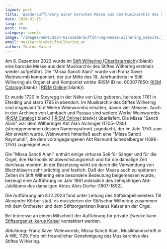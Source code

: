 ```yaml
---
layout: post
title: 'Wiederaufführung einer barocken Messe aus dem Musikarchiv des Stiftes Wilhering'
date: 2024-01-15
lang: de
post: true
category: events
image: "/images/news/2024-01/wiederaufführung-messe-wilhering_website.jpg"
email: musikarchiv@stiftwilhering.at
author: Ikarus Kaiser
---
```


Am 8. Dezember 2023 wurde im [Stift Wilhering (Oberösterreich)](https://stiftwilhering.at/2023/11/30/hochfest-mariae-empfaengnis-8-dezember/){:blank} eine barocke Messe aus dem Musikarchiv des Stiftes Wilhering erstmals wieder aufgeführt. Die "Missa Sancti Alani" wurde von Franz Xaver Weinwurmb komponiert, der zur Mitte des 18. Jahrhunderts im Stift Wilhering als Organist und Komponist wirkte (RISM ID no. 600077650: [RISM Catalog](https://opac.rism.info/search?id=600077650&View=rism){:blank} \| [RISM Online](https://rism.online/sources/600077650){:blank}).

Er wurde 1720 in Steyregg in der Nähe von Linz geboren, heiratete 1761 in Eferding und starb 1795 in ebendort. Im Musikarchiv des Stiftes Wilhering sind insgesamt fünf Werke Weinwurmbs erhalten, davon vier Messen. Auch in den Archiven von Lambach und Passau sind weitere Werke Weinwurmbs ([RISM Catalog](https://opac.rism.info/search?id=pe30005699&View=rism){:blank} \| [RISM Online](https://rism.online/people/30005699){:blank}) überliefert. Die Missa "Sancti Alani" war dem Wilheringer Abt Alan Aichinger (1705-1780) (strenggenommen dessen Namenspatron) zugedacht, der im Jahr 1753 zum Abt erwählt wurde. Weinwurmb hinterließ auch eine "Missa Sancti Raymundi", die dem vorangegangenen Abt Raimund Schedelberger (1696-1753) zugeeignet war.

Die "Missa Sancti Alani" enthält einige virtuose Soli für Sänger und für die Orgel, ihre Harmonik ist abwechslungsreich und für die damalige Zeit durchaus modern, in der Besetzung wirkt sie durch die Verwendung von Blechbläsern sehr prächtig und festlich. Daß der Messe auch zu späteren Zeiten im Stift Wilhering eine besondere Bedeutung beigemessen wurde, bezeugt eine Aufführung im Jahr 1861 anlässlich des zehnjährigen Abt-Jubiläums des damaligen Abtes Alois Dorfer (1807-1892).

Die Aufführung am 8.12.2023 fand unter Leitung des Stiftskapellmeisters Till Alexander Körber statt, es musizierten der Stiftschor Wilhering zusammen mit dem Orchester und dem Stiftsorganisten Ikarus Kaiser an der Orgel.

Bei Interesse an einem Mitschnitt der Aufführung für private Zwecke kann [Stiftsorganist Ikarus Kaiser](mailto:musikarchiv@stiftwilhering.at) kontaktiert werden.

_Abbildung_: Franz Xaver Weinwurmb, Missa Sancti Alani, Musikhandschrift in A-WIL 1129, Foto mit freundlicher Genehmigung des Musikarchivs des Stiftes Wilhering.
